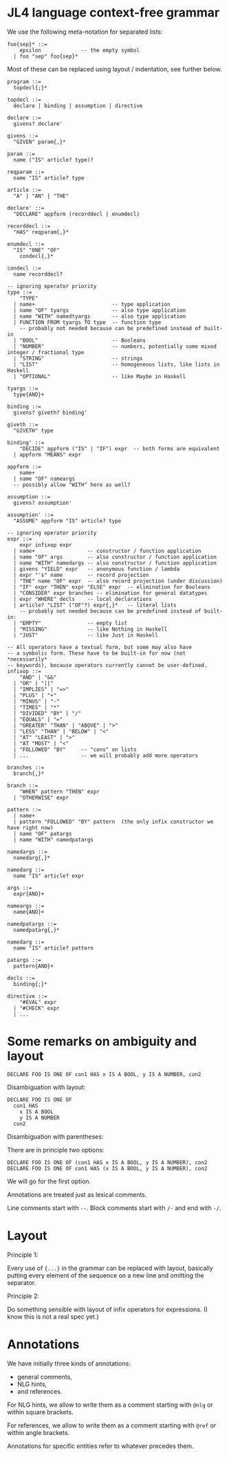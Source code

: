 # JL4 language context-free grammar

We use the following meta-notation for
separated lists:
```
foo{sep}* ::=
    epsilon             -- the empty symbol
  | foo "sep" foo{sep}*
```
Most of these can be replaced using layout / indentation,
see further below.

```
program ::=
  topdecl{;}*

topdecl ::=
  declare | binding | assumption | directive

declare ::=
  givens? declare'

givens ::=
  "GIVEN" param{,}*

param ::=
  name ("IS" article? type)?

reqparam ::=
  name "IS" article? type

article ::=
  "A" | "AN" | "THE"

declare' ::=
  "DECLARE" appform (recorddecl | enumdecl)

recorddecl ::=
  "HAS" reqparam{,}*

enumdecl ::=
  "IS" "ONE" "OF"
    condecl{,}*

condecl ::=
  name recorddecl?

-- ignoring operator priority
type ::=
    "TYPE"
  | name+                         -- type application
  | name "OF" tyargs              -- also type application
  | name "WITH" namedtyargs       -- also type application
  | FUNCTION FROM tyargs TO type  -- function type
    -- probably not needed because can be predefined instead of built-in
  | "BOOL"                        -- Booleans
  | "NUMBER"                      -- numbers, potentially some mixed integer / fractional type
  | "STRING"                      -- strings
  | "LIST"                        -- homogeneous lists, like lists in Haskell
  | "OPTIONAL"                    -- like Maybe in Haskell

tyargs ::=
  type{AND}+

binding ::=
  givens? giveth? binding'

giveth ::=
  "GIVETH" type

binding' ::=
    "DECIDE" appform ("IS" | "IF") expr  -- both forms are equivalent
  | appform "MEANS" expr

appform ::=
    name+
  | name "OF" nameargs
  -- possibly allow "WITH" here as well?

assumption ::=
  givens? assumption'

assumption' ::=
  "ASSUME" appform "IS" article? type

-- ignoring operator priority
expr ::=
    expr infixop expr
  | name+                 -- constructor / function application
  | name "OF" args        -- also constructor / function application
  | name "WITH" namedargs -- also constructor / function application
  | givens "YIELD" expr   -- anonymous function / lambda
  | expr "'s" name        -- record projection
  | "THE" name "OF" expr  -- also record projection (under discussion)
  | "IF" expr "THEN" expr "ELSE" expr  -- elimination for Booleans
  | "CONSIDER" expr branches -- elimination for general datatypes
  | expr "WHERE" decls    -- local declarations
  | article? "LIST" ("OF"?) expr{,}*   -- literal lists
    -- probably not needed because can be predefined instead of built-in:
  | "EMPTY"               -- empty list
  | "MISSING"             -- like Nothing in Haskell
  | "JUST"                -- like Just in Haskell

-- All operators have a textual form, but some may also have
-- a symbolic form. These have to be built-in for now (not *necessarily*
-- keywords), because operators currently cannot be user-defined.
infixop ::=
    "AND" | "&&"
  | "OR" | "||"
  | "IMPLIES" | "=>"
  | "PLUS" | "+"
  | "MINUS" | "-"
  | "TIMES" | "*"
  | "DIVIDED" "BY" | "/"
  | "EQUALS" | "="
  | "GREATER" "THAN" | "ABOVE" | ">"
  | "LESS" "THAN" | "BELOW" | "<"
  | "AT" "LEAST" | ">"
  | "AT "MOST" | "<"
  | "FOLLOWED" "BY"     -- "cons" on lists
  | ...                 -- we will probably add more operators

branches ::=
  branch{,}*

branch ::=
    "WHEN" pattern "THEN" expr
  | "OTHERWISE" expr

pattern ::=
  | name+
  | pattern "FOLLOWED" "BY" pattern  (the only infix constructor we have right now)
  | name "OF" patargs
  | name "WITH" namedpatargs

namedargs ::=
  namedarg{,}*

namedarg ::=
  name "IS" article? expr
  
args ::=
  expr{AND}+

nameargs ::=
  name{AND}+

namedpatargs ::=
  namedpatarg{,}*

namedarg ::=
  name "IS" article? pattern

patargs ::=
  pattern{AND}+

decls ::=
  binding{;}*

directive ::=
    "#EVAL" expr
  | "#CHECK" expr
  | ...
```

# Some remarks on ambiguity and layout

```
DECLARE FOO IS ONE OF con1 HAS x IS A BOOL, y IS A NUMBER, con2
```

Disambiguation with layout:
```
DECLARE FOO IS ONE OF
  con1 HAS
    x IS A BOOL
    y IS A NUMBER
  con2
```

Disambiguation with parentheses:

There are in principle two options:
```
DECLARE FOO IS ONE OF (con1 HAS x IS A BOOL, y IS A NUMBER), con2
DECLARE FOO IS ONE OF con1 HAS (x IS A BOOL, y IS A NUMBER), con2
```
We will go for the first option.

Annotations are treated just as lexical comments.

Line comments start with `--`.
Block comments start with `/-` and end with `-/`.

# Layout

Principle 1:

Every use of `{...}` in the grammar can be replaced with
layout, basically putting every element of the sequence on
a new line and omitting the separator.

Principle 2:

Do something sensible with layout of infix operators for
expressions. (I know this is not a real spec yet.)

# Annotations

We have initially three kinds of annotations:

- general comments,
- NLG hints,
- and references.

For NLG hints, we allow to write them as a comment
starting with `@nlg` or within square brackets.

For references, we allow to write them as a comment
starting with `@ref` or within angle brackets.

Annotations for specific entities refer to whatever
precedes them.

